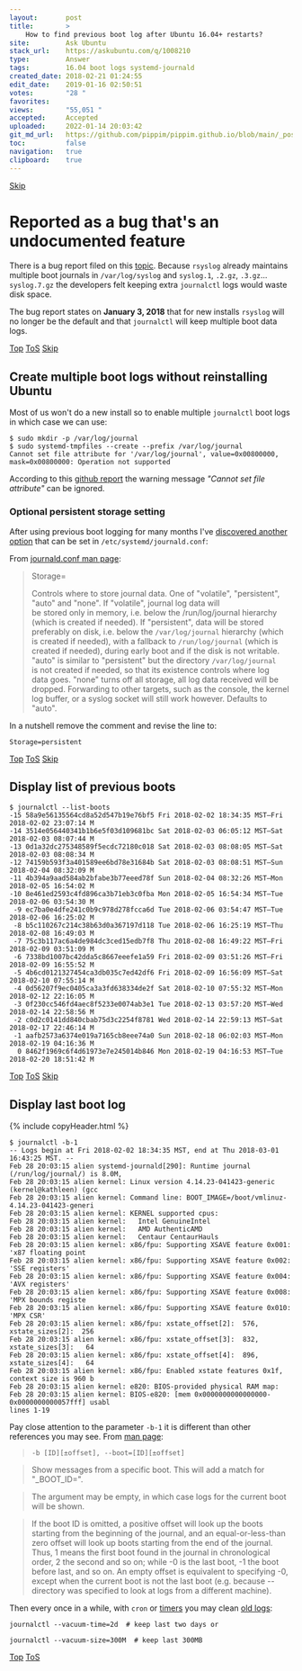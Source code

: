 ```yaml
---
layout:       post
title:        >
    How to find previous boot log after Ubuntu 16.04+ restarts?
site:         Ask Ubuntu
stack_url:    https://askubuntu.com/q/1008210
type:         Answer
tags:         16.04 boot logs systemd-journald
created_date: 2018-02-21 01:24:55
edit_date:    2019-01-16 02:50:51
votes:        "28 "
favorites:    
views:        "55,051 "
accepted:     Accepted
uploaded:     2022-01-14 20:03:42
git_md_url:   https://github.com/pippim/pippim.github.io/blob/main/_posts/2018/2018-02-21-How-to-find-previous-boot-log-after-Ubuntu-16.04^-restarts^.md
toc:          false
navigation:   true
clipboard:    true
---
```



<a id="hdr1"></a>
<div class="hdr-bar">  <a href="#hdr2" class ="hdr-btn">Skip</a></div>

# Reported as a bug that's an undocumented feature

There is a bug report filed on this [topic][1]. Because `rsyslog` already maintains multiple boot journals in `/var/log/syslog` and `syslog.1`, `.2.gz`, `.3.gz`... `syslog.7.gz` the developers felt keeping extra `journalctl` logs would waste disk space.

The bug report states on **January 3, 2018** that for new installs `rsyslog` will no longer be the default and that `journalctl` will keep multiple boot data logs.


<a id="hdr2"></a>
<div class="hdr-bar">  <a href="#" class ="hdr-btn">Top</a>  <a href="#hdr1" class ="hdr-btn">ToS</a>  <a href="#hdr3" class ="hdr-btn">Skip</a></div>

## Create multiple boot logs without reinstalling Ubuntu

Most of us won't do a new install so to enable multiple `journalctl` boot logs in which case we can use:

``` 
$ sudo mkdir -p /var/log/journal
$ sudo systemd-tmpfiles --create --prefix /var/log/journal
Cannot set file attribute for '/var/log/journal', value=0x00800000, mask=0x00800000: Operation not supported

```

According to this [github report][2] the warning message *"Cannot set file attribute"* can be ignored.

### Optional persistent storage setting

After using previous boot logging for many months I've [discovered another option][3] that can be set in `/etc/systemd/journald.conf`:

From [journald.conf man page][4]:

> Storage=  
>   
> Controls where to store journal data. One of "volatile", "persistent", "auto" and "none". If "volatile", journal log data will  
> be stored only in memory, i.e. below the /run/log/journal hierarchy  
> (which is created if needed). If "persistent", data will be stored  
> preferably on disk, i.e. below the `/var/log/journal` hierarchy (which  
> is created if needed), with a fallback to `/run/log/journal` (which is  
> created if needed), during early boot and if the disk is not writable.  
> "auto" is similar to "persistent" but the directory `/var/log/journal`  
> is not created if needed, so that its existence controls where log  
> data goes. "none" turns off all storage, all log data received will be  
> dropped. Forwarding to other targets, such as the console, the kernel  
> log buffer, or a syslog socket will still work however. Defaults to  
> "auto".  

In a nutshell remove the comment and revise the line to:

``` 
Storage=persistent

```




<a id="hdr3"></a>
<div class="hdr-bar">  <a href="#" class ="hdr-btn">Top</a>  <a href="#hdr2" class ="hdr-btn">ToS</a>  <a href="#hdr4" class ="hdr-btn">Skip</a></div>

## Display list of previous boots

``` 
$ journalctl --list-boots
-15 58a9e56135564cd8a52d547b19e76bf5 Fri 2018-02-02 18:34:35 MST—Fri 2018-02-02 23:07:14 M
-14 3514e056440341b1b6e5f03d109681bc Sat 2018-02-03 06:05:12 MST—Sat 2018-02-03 08:07:44 M
-13 0d1a32dc275348589f5ecdc72180c018 Sat 2018-02-03 08:08:05 MST—Sat 2018-02-03 08:08:34 M
-12 74159b593f3a401589ee6bd78e31684b Sat 2018-02-03 08:08:51 MST—Sun 2018-02-04 08:32:09 M
-11 4b394a9aad584ab2bfabe3b77eeed78f Sun 2018-02-04 08:32:26 MST—Mon 2018-02-05 16:54:02 M
-10 8e461ed2593c4fd896ca3b71eb3c0fba Mon 2018-02-05 16:54:34 MST—Tue 2018-02-06 03:54:30 M
 -9 ec7ba0e4dfe241c0b9c978d278fcca6d Tue 2018-02-06 03:54:47 MST—Tue 2018-02-06 16:25:02 M
 -8 b5c110267c214c38b63d0a367197d118 Tue 2018-02-06 16:25:19 MST—Thu 2018-02-08 16:49:03 M
 -7 75c3b117ac6a4de984dc3ced15edb7f8 Thu 2018-02-08 16:49:22 MST—Fri 2018-02-09 03:51:09 M
 -6 7338bd1007bc42dda5c8667eeefe1a59 Fri 2018-02-09 03:51:26 MST—Fri 2018-02-09 16:55:52 M
 -5 4b6cd0121327454ca3db035c7ed42df6 Fri 2018-02-09 16:56:09 MST—Sat 2018-02-10 07:55:14 M
 -4 0d56207f9ec0405ca3a3fd638334de2f Sat 2018-02-10 07:55:32 MST—Mon 2018-02-12 22:16:05 M
 -3 0f230cc546fd4aec8f5233e0074ab3e1 Tue 2018-02-13 03:57:20 MST—Wed 2018-02-14 22:58:56 M
 -2 c0d2c0141dd840cbab75d3c2254f8781 Wed 2018-02-14 22:59:13 MST—Sat 2018-02-17 22:46:14 M
 -1 aafb2573a6374e019a7165cb8eee74a0 Sun 2018-02-18 06:02:03 MST—Mon 2018-02-19 04:16:36 M
  0 8462f1969c6f4d61973e7e245014b846 Mon 2018-02-19 04:16:53 MST—Tue 2018-02-20 18:51:42 M

```


<a id="hdr4"></a>
<div class="hdr-bar">  <a href="#" class ="hdr-btn">Top</a>  <a href="#hdr3" class ="hdr-btn">ToS</a>  <a href="#hdr5" class ="hdr-btn">Skip</a></div>

## Display last boot log

{% include copyHeader.html %}
``` 
$ journalctl -b-1
-- Logs begin at Fri 2018-02-02 18:34:35 MST, end at Thu 2018-03-01 16:43:25 MST. --
Feb 28 20:03:15 alien systemd-journald[290]: Runtime journal (/run/log/journal/) is 8.0M, 
Feb 28 20:03:15 alien kernel: Linux version 4.14.23-041423-generic (kernel@kathleen) (gcc 
Feb 28 20:03:15 alien kernel: Command line: BOOT_IMAGE=/boot/vmlinuz-4.14.23-041423-generi
Feb 28 20:03:15 alien kernel: KERNEL supported cpus:
Feb 28 20:03:15 alien kernel:   Intel GenuineIntel
Feb 28 20:03:15 alien kernel:   AMD AuthenticAMD
Feb 28 20:03:15 alien kernel:   Centaur CentaurHauls
Feb 28 20:03:15 alien kernel: x86/fpu: Supporting XSAVE feature 0x001: 'x87 floating point
Feb 28 20:03:15 alien kernel: x86/fpu: Supporting XSAVE feature 0x002: 'SSE registers'
Feb 28 20:03:15 alien kernel: x86/fpu: Supporting XSAVE feature 0x004: 'AVX registers'
Feb 28 20:03:15 alien kernel: x86/fpu: Supporting XSAVE feature 0x008: 'MPX bounds registe
Feb 28 20:03:15 alien kernel: x86/fpu: Supporting XSAVE feature 0x010: 'MPX CSR'
Feb 28 20:03:15 alien kernel: x86/fpu: xstate_offset[2]:  576, xstate_sizes[2]:  256
Feb 28 20:03:15 alien kernel: x86/fpu: xstate_offset[3]:  832, xstate_sizes[3]:   64
Feb 28 20:03:15 alien kernel: x86/fpu: xstate_offset[4]:  896, xstate_sizes[4]:   64
Feb 28 20:03:15 alien kernel: x86/fpu: Enabled xstate features 0x1f, context size is 960 b
Feb 28 20:03:15 alien kernel: e820: BIOS-provided physical RAM map:
Feb 28 20:03:15 alien kernel: BIOS-e820: [mem 0x0000000000000000-0x0000000000057fff] usabl
lines 1-19

```

Pay close attention to the parameter `-b-1` it is different than other references you may see. From [man page][5]:

> `-b [ID][±offset], --boot=[ID][±offset]`  

> Show messages from a specific boot. This will add a match for "_BOOT_ID=".  

> The argument may be empty, in which case logs for the current boot will be shown.  

> If the boot ID is omitted, a positive offset will look up the boots starting from the beginning of the journal, and an equal-or-less-than zero offset will look up boots starting from the end of the journal. Thus, 1 means the first boot found in the journal in chronological order, 2 the second and so on; while -0 is the last boot, -1 the boot before last, and so on. An empty offset is equivalent to specifying -0, except when the current boot is not the last boot (e.g. because --directory was specified to look at logs from a different machine).  

Then every once in a while, with `cron` or [timers][6] you may clean [old logs][7]:

``` 
journalctl --vacuum-time=2d  # keep last two days or

journalctl --vacuum-size=300M  # keep last 300MB

```


  [1]: https://bugs.launchpad.net/ubuntu/+source/systemd/+bug/1618188
  [2]: https://github.com/systemd/systemd/issues/5607
  [3]: https://www.freedesktop.org/software/systemd/man/journald.conf.html
  [4]: http://www.freedesktop.org/software/systemd/man/journald.conf.html
  [5]: https://www.freedesktop.org/software/systemd/man/journalctl.html
  [6]: https://www.freedesktop.org/software/systemd/man/systemd.timer.html
  [7]: https://unix.stackexchange.com/a/194058/209677


<a id="hdr5"></a>
<div class="hdr-bar">  <a href="#" class ="hdr-btn">Top</a>  <a href="#hdr4" class ="hdr-btn">ToS</a></div>

